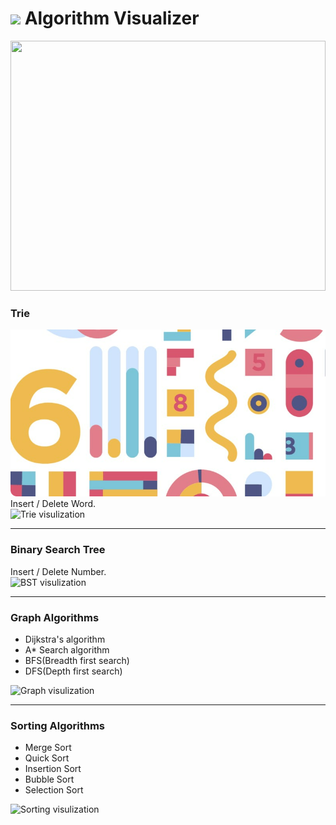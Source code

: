 # <img src="https://media2.giphy.com/media/kkCsb4kKRQOzPPDBGL/giphy.gif?cid=ecf05e4731jqkbjr0mvdngqz6hi78xd0pkrlqhbhqq3webnf&rid=giphy.gif&ct=s" height="60px"> Algorithm Visualizer
<div><img src="https://media2.giphy.com/media/6wa5vuYvetU1Jibm13/giphy.gif?cid=ecf05e47ot9ej3657scll8evgmu0okov4ehohagfunabol8j&rid=giphy.gif&ct=g" height="400px" width="100%" ></div>
<h3>Trie</h3>
<img src="https://github.com/Sayan-Maity/Algorithm-Visualizer/blob/main/assets/banner3-modified.png" >
Insert / Delete Word.
<div>
  <img src="images/trie.png" alt="Trie visulization" width=48% />
</div>
<hr>

<h3>Binary Search Tree</h3>
Insert / Delete Number.
<div>
  <img src="images/bst.png" alt="BST visulization" width=48% />
</div>
<hr>

<h3>Graph Algorithms</h3>
<ul> 
  <li>Dijkstra's algorithm</li>
  <li>A* Search algorithm</li>
  <li>BFS(Breadth first search)</li>
  <li>DFS(Depth first search)</li>
</ul>
<div> 
  <img src="images/path_finding.png" alt="Graph visulization" width=48% />
</div>
<hr>

<h3>Sorting Algorithms</h3>
<ul> 
  <li>Merge Sort</li>
  <li>Quick Sort</li>
  <li>Insertion Sort</li>
  <li>Bubble Sort</li>
  <li>Selection Sort</li>
</ul>
<div>
  <img src="images/sorting.png" alt="Sorting visulization" width=48%/>
</div>
